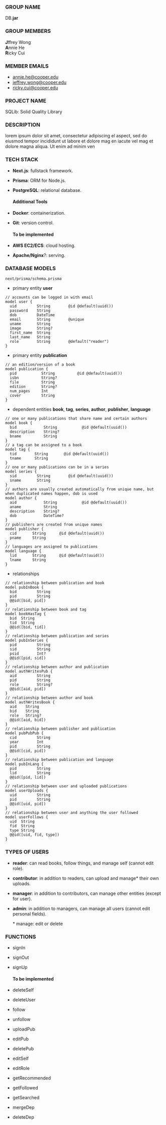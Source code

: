 ### GROUP NAME

DB.**jar**

### GROUP MEMBERS

**J**ffrey Wong  
**A**nnie He  
**R**icky Cui

### MEMBER EMAILS

- annie.he@cooper.edu
- jeffrey.wong@cooper.edu
- ricky.cui@cooper.edu

### PROJECT NAME

SQLib: Solid Quality Library

### DESCRIPTION

lorem ipsum dolor sit amet, consectetur adipiscing el aspect, sed do eiusmod tempor incididunt ut labore et dolore mag en iacute vel mag et dolore magna aliqua. Ut enim ad minim ven

### TECH STACK

- **Next.js**: fullstack framework.
- **Prisma**: ORM for Node.js.
- **PostgreSQL**: relational database.

  #### Additional Tools

- **Docker**: containerization.
- **Git**: version control.

  #### To be implemented

- **AWS EC2/ECS**: cloud hosting.
- **Apache/Nginx**?: serving.

### DATABASE MODELS

`next/prisma/schema.prisma`
- primary entity **user**
```prisma
// accounts can be logged in with email
model user {
  uid         String        @id @default(uuid())
  password    String
  dob         DateTime
  email       String        @unique
  uname       String
  image       String?
  first_name  String
  last_name   String
  role        String        @default("reader")
}
```
- primary entity **publication**
```prisma
// an edition/version of a book
model publication {
  pid           String          @id @default(uuid())
  isbn          String?
  file          String
  edition       String?
  num_pages     Int
  cover         String
}
```
- dependent entities **book**, **tag**, **series**, **author**, **publisher**, **language**
```prisma
// one or many publications that share name and certain authors
model book {
  bid            String           @id @default(uuid())
  description    String?
  bname          String
}
// a tag can be assigned to a book
model tag {
  tid        String       @id @default(uuid())
  tname      String
}
// one or many publications can be in a series
model series {
  sid         String        @id @default(uuid())
  sname       String
}
// authors are usually created automatically from unique name, but when duplicated names happen, dob is used
model author {
  aid            String           @id @default(uuid())
  aname          String
  description    String?
  dob            DateTime?
}
// publishers are created from unique names
model publisher {
  cid       String      @id @default(uuid())
  pname     String
}
// languages are assigned to publications
model language {
  lid       String      @id @default(uuid())
  lname     String
}
```
- relationships
```prisma
// relationship between publication and book
model pubInBook {
  bid         String
  pid         String
  @@id([bid, pid])
}
// relationship between book and tag
model bookHasTag {
  bid  String
  tid  String
  @@id([bid, tid])
}
// relationship between publication and series
model pubInSeries {
  pid         String
  sid         String
  psid        Int?
  @@id([pid, sid])
}
// relationship between author and publication
model authWritesPub {
  aid         String
  pid         String
  role        String?
  @@id([aid, pid])
}
// relationship between author and book
model authWritesBook {
  aid    String
  bid    String
  role   String?
  @@id([aid, bid])
}
// relationship between publisher and publication
model pubPubPub {
  cid         String
  year        Int
  pid         String
  @@id([cid, pid])
}
// relationship between publication and language
model pubInLang {
  pid         String
  lid         String
  @@id([pid, lid])
}
// relationship between user and uploaded publications
model userUploads {
  uid         String
  pid         String
  @@id([uid, pid])
}
// relationship between user and anything the user followed
model userFollows {
  uid  String
  fid  String
  type String
  @@id([uid, fid, type])
}
```

### TYPES OF USERS

- **reader**: can read books, follow things, and manage self (cannot edit role).
- **contributor**: in addition to readers, can upload and manage* their own uploads.
- **manager**: in addition to contributors, can manage other entities (except for user).
- **admin**: in addition to managers, can manage all users (cannot edit personal fields).

  \* manage: edit or delete  

### FUNCTIONS

- signIn
- signOut
- signUp

  #### To be implemented

- deleteSelf
- deleteUser
- follow
- unfollow
- uploadPub
- editPub
- deletePub
- editSelf
- editRole
- getRecommended
- getFollowed
- getSearched
- mergeDep
- deleteDep